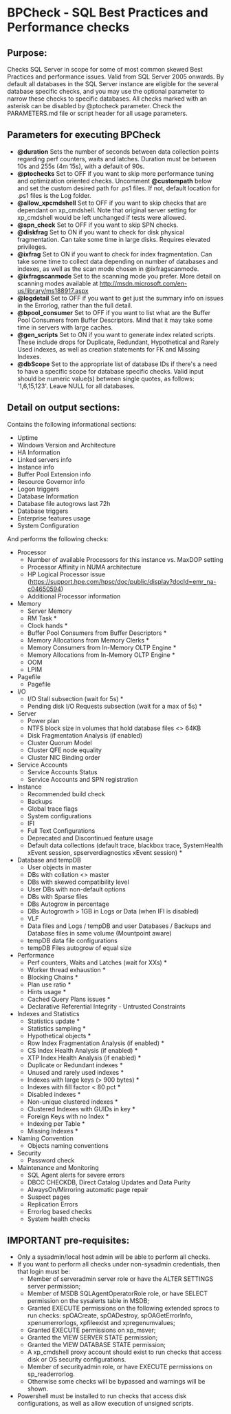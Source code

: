 # BPCheck - SQL Best Practices and Performance checks

## Purpose:
Checks SQL Server in scope for some of most common skewed Best Practices and performance issues. 
Valid from SQL Server 2005 onwards. By default all databases in the SQL Server instance are eligible for the several database specific checks, and you may use the optional parameter to narrow these checks to specific databases.
All checks marked with an asterisk can be disabled by @ptocheck parameter. Check the PARAMETERS.md file or script header for all usage parameters.

## Parameters for executing BPCheck
- **@duration** Sets the number of seconds between data collection points regarding perf counters, waits and latches. Duration must be between 10s and 255s (4m 15s), with a default of 90s.
- **@ptochecks** Set to OFF if you want to skip more performance tuning and optimization oriented checks. Uncomment **@custompath** below and set the custom desired path for .ps1 files. If not, default location for .ps1 files is the Log folder.
- **@allow_xpcmdshell** Set to OFF if you want to skip checks that are dependant on xp_cmdshell. Note that original server setting for xp_cmdshell would be left unchanged if tests were allowed.
- **@spn_check** Set to OFF if you want to skip SPN checks.
- **@diskfrag** Set to ON if you want to check for disk physical fragmentation. Can take some time in large disks. Requires elevated privileges.
- **@ixfrag** Set to ON if you want to check for index fragmentation. Can take some time to collect data depending on number of databases and indexes, as well as the scan mode chosen in @ixfragscanmode.
- **@ixfragscanmode** Set to the scanning mode you prefer. More detail on scanning modes available at http://msdn.microsoft.com/en-us/library/ms188917.aspx
- **@logdetail** Set to OFF if you want to get just the summary info on issues in the Errorlog, rather than the full detail.
- **@bpool_consumer** Set to OFF if you want to list what are the Buffer Pool Consumers from Buffer Descriptors. Mind that it may take some time in servers with large caches.
- **@gen_scripts** Set to ON if you want to generate index related scripts. These include drops for Duplicate, Redundant, Hypothetical and Rarely Used indexes, as well as creation statements for FK and Missing Indexes.
- **@dbScope** Set to the appropriate list of database IDs if there's a need to have a specific scope for database specific checks. Valid input should be numeric value(s) between single quotes, as follows: '1,6,15,123'. Leave NULL for all databases.

## Detail on output sections:
Contains the following informational sections:
- Uptime
- Windows Version and Architecture
- HA Information
- Linked servers info
- Instance info
- Buffer Pool Extension info
- Resource Governor info
- Logon triggers
- Database Information
- Database file autogrows last 72h
- Database triggers
- Enterprise features usage
- System Configuration

And performs the following checks:
- Processor
  - Number of available Processors for this instance vs. MaxDOP setting
  - Processor Affinity in NUMA architecture
  - HP Logical Processor issue (https://support.hpe.com/hpsc/doc/public/display?docId=emr_na-c04650594)
  - Additional Processor information
- Memory
  - Server Memory
  - RM Task *
  - Clock hands *
  - Buffer Pool Consumers from Buffer Descriptors *
  - Memory Allocations from Memory Clerks *
  - Memory Consumers from In-Memory OLTP Engine *
  - Memory Allocations from In-Memory OLTP Engine *
  - OOM
  - LPIM
- Pagefile
  - Pagefile
- I/O
  - I/O Stall subsection (wait for 5s) *
  - Pending disk I/O Requests subsection (wait for a max of 5s) *
- Server
  - Power plan
  - NTFS block size in volumes that hold database files <> 64KB
  - Disk Fragmentation Analysis (if enabled)
  - Cluster Quorum Model
  - Cluster QFE node equality
  - Cluster NIC Binding order
- Service Accounts
  - Service Accounts Status
  - Service Accounts and SPN registration
- Instance
  - Recommended build check
  - Backups
  - Global trace flags
  - System configurations
  - IFI
  - Full Text Configurations
  - Deprecated and Discontinued feature usage
  - Default data collections (default trace, blackbox trace, SystemHealth xEvent session, spserverdiagnostics xEvent session) *
- Database and tempDB
  - User objects in master
  - DBs with collation <> master
  - DBs with skewed compatibility level
  - User DBs with non-default options
  - DBs with Sparse files
  - DBs Autogrow in percentage
  - DBs Autogrowth > 1GB in Logs or Data (when IFI is disabled)
  - VLF
  - Data files and Logs / tempDB and user Databases / Backups and Database files in same volume (Mountpoint aware)
  - tempDB data file configurations
  - tempDB Files autogrow of equal size
- Performance
  - Perf counters, Waits and Latches (wait for XXs) *
  - Worker thread exhaustion *
  - Blocking Chains *
  - Plan use ratio *
  - Hints usage *
  - Cached Query Plans issues *
  - Declarative Referential Integrity - Untrusted Constraints
- Indexes and Statistics
  - Statistics update *
  - Statistics sampling *
  - Hypothetical objects *
  - Row Index Fragmentation Analysis (if enabled) *
  - CS Index Health Analysis (if enabled) *
  - XTP Index Health Analysis (if enabled) *
  - Duplicate or Redundant indexes *
  - Unused and rarely used indexes *
  - Indexes with large keys (> 900 bytes) *
  - Indexes with fill factor < 80 pct *
  - Disabled indexes *
  - Non-unique clustered indexes *
  - Clustered Indexes with GUIDs in key *
  - Foreign Keys with no Index *
  - Indexing per Table *
  - Missing Indexes *
- Naming Convention
  - Objects naming conventions
- Security
  - Password check
- Maintenance and Monitoring
  - SQL Agent alerts for severe errors
  - DBCC CHECKDB, Direct Catalog Updates and Data Purity
  - AlwaysOn/Mirroring automatic page repair
  - Suspect pages
  - Replication Errors
  - Errorlog based checks
  - System health checks

## IMPORTANT pre-requisites:
- Only a sysadmin/local host admin will be able to perform all checks.
- If you want to perform all checks under non-sysadmin credentials, then that login must be:
  - Member of serveradmin server role or have the ALTER SETTINGS server permission; 
  - Member of MSDB SQLAgentOperatorRole role, or have SELECT permission on the sysalerts table in MSDB;
  - Granted EXECUTE permissions on the following extended sprocs to run checks: spOACreate, spOADestroy, spOAGetErrorInfo, xpenumerrorlogs, xpfileexist and xpregenumvalues;
  - Granted EXECUTE permissions on xp_msver;
  - Granted the VIEW SERVER STATE permission;
  - Granted the VIEW DATABASE STATE permission;
  - A xp_cmdshell proxy account should exist to run checks that access disk or OS security configurations.
  - Member of securityadmin role, or have EXECUTE permissions on sp_readerrorlog. 
  - Otherwise some checks will be bypassed and warnings will be shown.
- Powershell must be installed to run checks that access disk configurations, as well as allow execution of unsigned scripts.
